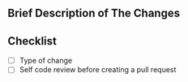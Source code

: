 ## Brief Description of The Changes

## Checklist
- [ ] Type of change
- [ ] Self code review before creating a pull request
